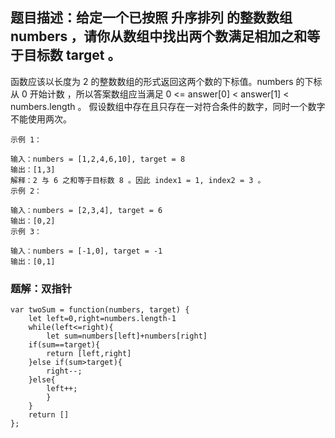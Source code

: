 ## 题目描述：给定一个已按照 升序排列  的整数数组 numbers ，请你从数组中找出两个数满足相加之和等于目标数 target 。
函数应该以长度为 2 的整数数组的形式返回这两个数的下标值。numbers 的下标 从 0 开始计数 ，所以答案数组应当满足 0 <= answer[0] < answer[1] < numbers.length 。
假设数组中存在且只存在一对符合条件的数字，同时一个数字不能使用两次。
```
示例 1：

输入：numbers = [1,2,4,6,10], target = 8
输出：[1,3]
解释：2 与 6 之和等于目标数 8 。因此 index1 = 1, index2 = 3 。
示例 2：

输入：numbers = [2,3,4], target = 6
输出：[0,2]
示例 3：

输入：numbers = [-1,0], target = -1
输出：[0,1]
```

### 题解：双指针
```
var twoSum = function(numbers, target) {
    let left=0,right=numbers.length-1
    while(left<=right){
        let sum=numbers[left]+numbers[right]
    if(sum==target){
        return [left,right]
    }else if(sum>target){
        right--;
    }else{
        left++;
        }
    }
    return []
};
```
